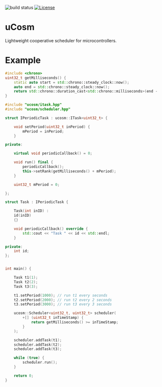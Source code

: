 ![build status](https://github.com/ThomasAUB/ucosm/actions/workflows/build.yml/badge.svg)
[![License](https://img.shields.io/github/license/ThomasAUB/ucosm)](LICENSE)

# uCosm

Lightweight cooperative scheduler for microcontrollers.

# Example

```cpp
#include <chrono>
uint32_t getMilliseconds() {
    static auto start = std::chrono::steady_clock::now();
    auto end = std::chrono::steady_clock::now();
    return std::chrono::duration_cast<std::chrono::milliseconds>(end - start).count();
}
```

```cpp
#include "ucosm/itask.hpp"
#include "ucosm/scheduler.hpp"

struct IPeriodicTask : ucosm::ITask<uint32_t> {

    void setPeriod(uint32_t inPeriod) {
        mPeriod = inPeriod;
    }

private:

    virtual void periodicCallback() = 0;

    void run() final {
        periodicCallback();
        this->setRank(getMilliseconds() + mPeriod);
    }

    uint32_t mPeriod = 0;

};

struct Task : IPeriodicTask {

    Task(int inID) :
    id(inID)
    {}

    void periodicCallback() override {
        std::cout << "Task " << id << std::endl;
    }

private:
    int id;
};


int main() {

    Task t1(1);
    Task t2(2);
    Task t3(3);

    t1.setPeriod(1000); // run t1 every seconds
    t2.setPeriod(2000); // run t2 every 2 seconds
    t3.setPeriod(3000); // run t3 every 3 seconds

    ucosm::Scheduler<uint32_t, uint32_t> scheduler(
        +[] (uint32_t inTimeStamp) {
            return getMilliseconds() >= inTimeStamp;
        }
    );

    scheduler.addTask(t1);
    scheduler.addTask(t2);
    scheduler.addTask(t3);

    while (true) {
        scheduler.run();
    }

    return 0;
}

```
